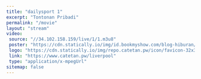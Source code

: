 ```yaml
---
title: "dailysport 1"
excerpt: "Tontonan Pribadi"
permalink: "/movie"
layout: "stream"
video:
 source: "//34.102.158.159/live/1/1.m3u8"
 poster: "https://cdn.statically.io/img/id.bookmyshow.com/blog-hiburan/wp-content/uploads/2017/02/sun-plaza-medan-cinemaxx-bioskop-1024x576.jpg?filter=grayscale"
 logo: "https://cdn.statically.io/img/repo.catetan.pw/icon/favicon-32x32.png"
 link: "https://www.catetan.pw/liverpool"
 type: "application/x-mpegUrl"
sitemap: false
---
```

